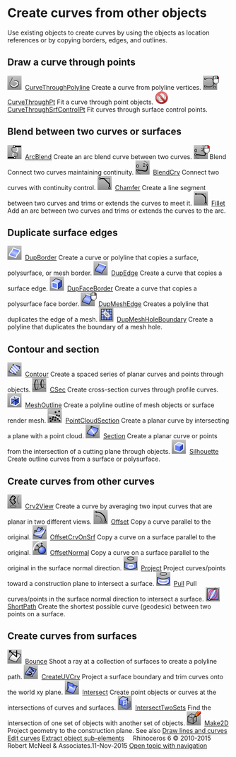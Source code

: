 ---
---


# Create curves from other objects
Use existing objects to create curves by using the objects as location references or by copying borders, edges, and outlines.

## Draw a curve through points
![images/curvethroughpolyline.png](images/curvethroughpolyline.png) [CurveThroughPolyline](curvethroughpolyline.html) 
Create a curve from polyline vertices.
![images/curvethroughpt.png](images/curvethroughpt.png) [CurveThroughPt](curvethroughpt.html) 
Fit a curve through point objects.
![images/-no-toolbar-button.png](images/-no-toolbar-button.png) [CurveThroughSrfControlPt](curvethroughsrfcontrolpt.html) 
Fit curves through surface control points.

## Blend between two curves or surfaces
![images/arcblend.png](images/arcblend.png) [ArcBlend](arcblend.html) 
Create an arc blend curve between two curves.
![images/blend-blendcrv-rt.png](images/blend-blendcrv-rt.png)Blend
Connect two curves maintaining continuity.
![images/blendcrv.png](images/blendcrv.png) [BlendCrv](blendcrv.html) 
Connect two curves with continuity control.
![images/chamfer.png](images/chamfer.png) [Chamfer](chamfer.html) 
Create a line segment between two curves and trims or extends the curves to meet it.
![images/fillet.png](images/fillet.png) [Fillet](fillet.html) 
Add an arc between two curves and trims or extends the curves to the arc.

## Duplicate surface edges
![images/dupborder.png](images/dupborder.png) [DupBorder](dupborder.html) 
Create a curve or polyline that copies a surface, polysurface, or mesh border.
![images/dupedge.png](images/dupedge.png) [DupEdge](dupedge.html) 
Create a curve that copies a surface edge.
![images/dupfaceborder.png](images/dupfaceborder.png) [DupFaceBorder](dupfaceborder.html) 
Create a curve that copies a polysurface face border.
![images/dupmeshedge-rt.png](images/dupmeshedge-rt.png) [DupMeshEdge](dupmeshedge.html) 
Creates a polyline that duplicates the edge of a mesh.
![images/dupmeshholeboundary.png](images/dupmeshholeboundary.png) [DupMeshHoleBoundary](dupmeshholeboundary.html) 
Create a polyline that duplicates the boundary of a mesh hole.

## Contour and section
![images/contour.png](images/contour.png) [Contour](contour.html) 
Create a spaced series of planar curves and points through objects.
![images/csec.png](images/csec.png) [CSec](csec.html) 
Create cross-section curves through profile curves.
![images/meshoutline.png](images/meshoutline.png) [MeshOutline](meshoutline.html) 
Create a polyline outline of mesh objects or surface render mesh.
![images/pointcloudsection.png](images/pointcloudsection.png) [PointCloudSection](pointcloudsection.html) 
Create a planar curve by intersecting a plane with a point cloud.
![images/section.png](images/section.png) [Section](section.html) 
Create a planar curve or points from the intersection of a cutting plane through objects.
![images/silhouette.png](images/silhouette.png) [Silhouette](silhouette.html) 
Create outline curves from a surface or polysurface.

## Create curves from other curves
![images/crv2view.png](images/crv2view.png) [Crv2View](crv2view.html) 
Create a curve by averaging two input curves that are planar in two different views.
![images/offset.png](images/offset.png) [Offset](offset.html) 
Copy a curve parallel to the original.
![images/offsetcrvonsrf.png](images/offsetcrvonsrf.png) [OffsetCrvOnSrf](offsetcrvonsrf.html) 
Copy a curve on a surface parallel to the original.
![images/offsetnormal.png](images/offsetnormal.png) [OffsetNormal](offsetnormal.html) 
Copy a curve on a surface parallel to the original in the surface normal direction.
![images/project.png](images/project.png) [Project](project.html) 
Project curves/points toward a construction plane to intersect a surface.
![images/pull.png](images/pull.png) [Pull](pull.html) 
Pull curves/points in the surface normal direction to intersect a surface.
![images/shortpath.png](images/shortpath.png) [ShortPath](shortpath.html) 
Create the shortest possible curve (geodesic) between two points on a surface.

## Create curves from surfaces
![images/bounce.png](images/bounce.png) [Bounce](bounce.html) 
Shoot a ray at a collection of surfaces to create a polyline path.
![images/createuvcrv.png](images/createuvcrv.png) [CreateUVCrv](createuvcrv.html) 
Project a surface boundary and trim curves onto the world xy plane.
![images/intersect.png](images/intersect.png) [Intersect](intersect.html) 
Create point objects or curves at the intersections of curves and surfaces.
![images/intersecttwosets.png](images/intersecttwosets.png) [IntersectTwoSets](intersecttwosets.html) 
Find the intersection of one set of objects with another set of objects.
![images/make2d.png](images/make2d.png) [Make2D](make2d.html) 
Project geometry to the construction plane.
See also
 [Draw lines and curves](sak-curve.html) 
 [Edit curves](sak-curvetools.html) 
 [Extract object sub-elements](sak-extract.html) 
&#160;
&#160;
Rhinoceros 6 © 2010-2015 Robert McNeel &amp; Associates.11-Nov-2015
 [Open topic with navigation](sak-curvefromobject.html) 

